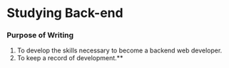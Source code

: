 # Studying Back-end


### Purpose of Writing
1. To develop the skills necessary to become a backend web developer.
2. To keep a record of development.**
